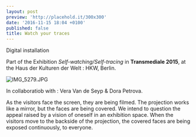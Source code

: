```yaml
---
layout: post
preview: 'http://placehold.it/300x300'
date: '2016-11-15 18:04 +0100'
published: false
title: Watch your traces
---
```

Digital installation

Part of the Exhibition _Self-watching/Self-tracing_ in **Transmediale 2015**, at the Haus der Kulturen der Welt : HKW, Berlin.

![IMG_5279.JPG]({{site.baseurl}}/images/IMG_5279.JPG)


In collaboratiob with : Vera Van de Seyp & Dora Petrova.

As the visitors face the screen, they are being filmed. The projection works like a mirror, but the faces are being covered. We intend to question the appeal raised by a vision of oneself in an exhibition space. When the visitors move to the backside of the projection, the covered faces are being exposed continuously, to everyone. 


